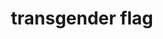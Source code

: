 ---
layout: flags
title: transgender flag
emoji: transgender_flag
permalink: 🏳️‍⚧️.html
image: assets/img/3moji/transgender_flag.png
---